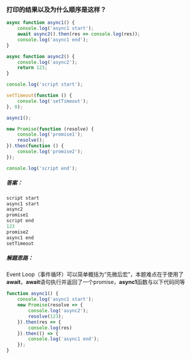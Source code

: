 ### 打印的结果以及为什么顺序是这样？
```javascript
async function async1() {
    console.log('async1 start');
    await async2().then(res => console.log(res));
    console.log('async1 end');
}

async function async2() {
    console.log('async2');
    return 123;
}

console.log('script start');

setTimeout(function () {
    console.log('setTimeout');
}, 0);

async1();

new Promise(function (resolve) {
    console.log('promise1');
    resolve();
}).then(function () {
    console.log('promise2');
});

console.log('script end');
```
##### 答案：
```javascript
script start
async1 start
async2
promise1
script end
123
promise2
async1 end
setTimeout
```
##### 解题思路：
Event Loop（事件循环）可以简单概括为“先微后宏”，本题难点在于使用了**await**，**await**语句执行并返回了一个promise，**async1**函数与以下代码同等
```javascript
function async1() {
    console.log('async1 start');
    new Promise(resolve => {
        console.log('async2');
        resolve(123);
    }).then(res => {
        console.log(res)
    }).then(() => {
        console.log('async1 end');
    });
}
```
